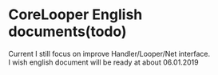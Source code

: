 # CoreLooper English documents(todo)
Current I still focus on improve Handler/Looper/Net interface.  
I wish english document will be ready at about 06.01.2019


